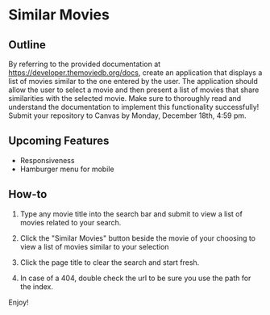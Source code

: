 # Similar Movies

## Outline

By referring to the provided documentation at https://developer.themoviedb.org/docs, create an application that displays a list of movies similar to the one entered by the user. The application should allow the user to select a movie and then present a list of movies that share similarities with the selected movie.
Make sure to thoroughly read and understand the documentation to implement this functionality successfully!
Submit your repository to Canvas by Monday, December 18th, 4:59 pm.

## Upcoming Features

- Responsiveness
- Hamburger menu for mobile

## How-to

1. Type any movie title into the search bar and submit to view a list of movies related to your search.

2. Click the "Similar Movies" button beside the movie of your choosing to view a list of movies similar to your selection

3. Click the page title to clear the search and start fresh.

4. In case of a 404, double check the url to be sure you use the path for the index.

Enjoy!
